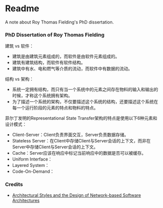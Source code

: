 # Readme
A note about Roy Thomas Fielding's PhD dissertation.

### PhD Dissertation of Roy Thomas Fielding

建筑 vs 软件：
- 建筑是由建筑元素组成的，而软件是由软件元素组成的。
- 建筑有建筑结构，而软件有软件结构。
- 建筑中有水、电和燃气等介质的流动，而软件中有数据的流动。

结构 vs 架构：
- 系统一定拥有结构，而只有当一个系统中的元素之间存在物料的输入和输出的时候，才称这个系统拥有架构。
- 为了描述一个系统的架构，不仅要描述这个系统的结构，还要描述这个系统在每一个运行阶段的元素的特点和物料的特点。

菲尔丁发明的Representational State Transfer架构的特点是使用以下6种元素和设计模式：
- Client-Server：Client负责界面交互，Server负责数据存储。
- Stateless Server：在Client中存储Client与Server会话的上下文，而非在Server中存储Client与Server会话的上下文。
- Cache：Server应该在响应中标记当前响应中的数据是否可以被缓存。
- Uniform Interface：
- Layered System：
- Code-On-Demand：

### Credits
- [Architectural Styles and the Design of Network-based Software Architectures](https://ics.uci.edu/~fielding/pubs/dissertation/top.htm)
